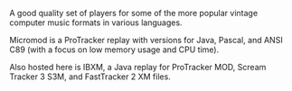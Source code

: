 A good quality set of players for some of the more popular vintage computer music formats in various languages.

Micromod is a ProTracker replay with versions for Java, Pascal, and ANSI C89 (with a focus on low memory usage and CPU time).

Also hosted here is IBXM, a Java replay for ProTracker MOD, Scream Tracker 3 S3M, and FastTracker 2 XM files.